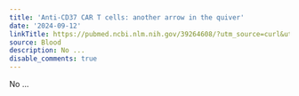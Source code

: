 ```yaml
---
title: 'Anti-CD37 CAR T cells: another arrow in the quiver'
date: '2024-09-12'
linkTitle: https://pubmed.ncbi.nlm.nih.gov/39264608/?utm_source=curl&utm_medium=rss&utm_campaign=journals&utm_content=7603509&fc=None&ff=20240912195447&v=2.18.0.post9+e462414
source: Blood
description: No ...
disable_comments: true
---
```

No ...